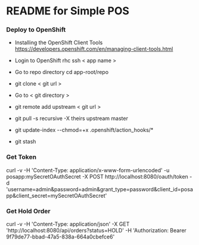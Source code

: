 README for Simple POS
==========================

### Deploy to OpenShift

* Installing the OpenShift Client Tools https://developers.openshift.com/en/managing-client-tools.html

* Login to OpenShift rhc ssh < app name >

* Go to repo directory cd app-root/repo

* git clone < git url >

* Go to < git directory >

* git remote add upstream < git url > 
 
* git pull -s recursive -X theirs upstream master

* git update-index --chmod=+x .openshift/action_hooks/*

* git stash

### Get Token
curl -v -H 'Content-Type: application/x-www-form-urlencoded' -u posapp:mySecretOAuthSecret -X POST http://localhost:8080/oauth/token -d 'username=admin&password=admin&grant_type=password&client_id=posapp&client_secret=mySecretOAuthSecret'

### Get Hold Order
curl -v -H 'Content-Type: application/json' -X GET 'http://localhost:8080/api/orders?status=HOLD' -H 'Authorization: Bearer 9f79de77-bbad-47a5-838a-664a0cbefce6'


